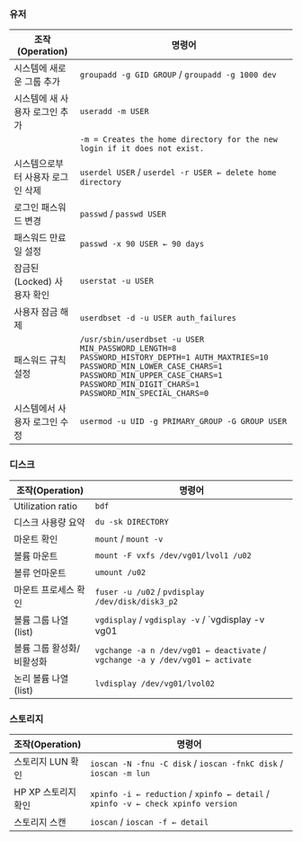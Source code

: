 ### 유저
| 조작(Operation) | 명령어 |
|---|---|
| 시스템에 새로운 그룹 추가 | `groupadd -g GID GROUP` / `groupadd -g 1000 dev` |
| 시스템에 새 사용자 로그인 추가 | `useradd -m USER` |
|  | `-m = Creates the home directory for the new login if it does not exist.` |
| 시스템으로부터 사용자 로그인 삭제 | `userdel USER` / `userdel -r USER ← delete home directory` |
| 로그인 패스워드 변경 | `passwd` / `passwd USER` |
| 패스워드 만료일 설정 | `passwd -x 90 USER ← 90 days` |
| 잠금된(Locked) 사용자 확인 | `userstat -u USER` |
| 사용자 잠금 해제 | `userdbset -d -u USER auth_failures` |
| 패스워드 규칙 설정 | `/usr/sbin/userdbset -u USER MIN_PASSWORD_LENGTH=8 PASSWORD_HISTORY_DEPTH=1 AUTH_MAXTRIES=10 PASSWORD_MIN_LOWER_CASE_CHARS=1 PASSWORD_MIN_UPPER_CASE_CHARS=1 PASSWORD_MIN_DIGIT_CHARS=1 PASSWORD_MIN_SPECIAL_CHARS=0` |
| 시스템에서 사용자 로그인 수정 | `usermod -u UID -g PRIMARY_GROUP -G GROUP USER` |

### 디스크
| 조작(Operation) | 명령어 |
|---|---|
| Utilization ratio | `bdf` |
| 디스크 사용량 요약 | `du -sk DIRECTORY` |
| 마운트 확인 | `mount` / `mount -v` |
| 볼륨 마운트 | `mount -F vxfs /dev/vg01/lvol1 /u02` |
| 볼류 언마운트 | `umount /u02` |
| 마운트 프로세스 확인 | `fuser -u /u02` / `pvdisplay /dev/disk/disk3_p2`|
| 볼륨 그룹 나열(list) | `vgdisplay` / `vgdisplay -v`  / `vgdisplay -v vg01 | grep "PV Name"`|
| 볼륨 그룹 활성화/비활성화 | `vgchange -a n /dev/vg01 ← deactivate` / `vgchange -a y /dev/vg01 ← activate` |
| 논리 볼륨 나열(list) | `lvdisplay /dev/vg01/lvol02` |

### 스토리지
| 조작(Operation) | 명령어 |
|---|---|
| 스토리지 LUN 확인 | `ioscan -N -fnu -C disk` / `ioscan -fnkC disk` / `ioscan -m lun`|
| HP XP 스토리지 확인 | `xpinfo -i ← reduction` / `xpinfo ← detail` / `xpinfo -v ← check xpinfo version` |
| 스토리지 스캔 | `ioscan`  / `ioscan -f ← detail` |
